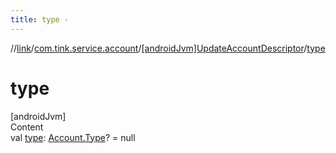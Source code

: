 ```yaml
---
title: type -
---
```

//[link](../../index.md)/[com.tink.service.account](../index.md)/[[androidJvm]UpdateAccountDescriptor](index.md)/[type](type.md)



# type  
[androidJvm]  
Content  
val [type](type.md): [Account.Type](../../com.tink.model.account/[android-jvm]-account/-type/index.md)? = null  



